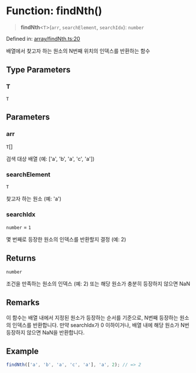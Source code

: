 # Function: findNth()

> **findNth**\<`T`\>(`arr`, `searchElement`, `searchIdx`): `number`

Defined in: [array/findNth.ts:20](https://github.com/modern-library-how/how.js/blob/249a8a317fb7b78797daf1e1a1c329e2704e099a/src/array/findNth.ts#L20)

배열에서 찾고자 하는 원소의 N번째 위치의 인덱스를 반환하는 함수

## Type Parameters

### T

`T`

## Parameters

### arr

`T`[]

검색 대상 배열 (예: ['a', 'b', 'a', 'c', 'a'])

### searchElement

`T`

찾고자 하는 원소 (예: 'a')

### searchIdx

`number` = `1`

몇 번째로 등장한 원소의 인덱스를 반환할지 결정 (예: 2)

## Returns

`number`

조건을 만족하는 원소의 인덱스 (예: 2) 또는 해당 원소가 충분히 등장하지 않으면 NaN

## Remarks

이 함수는 배열 내에서 지정된 원소가 등장하는 순서를 기준으로,
N번째 등장하는 원소의 인덱스를 반환합니다.
만약 searchIdx가 0 이하이거나, 배열 내에 해당 원소가 N번 등장하지 않으면 NaN을 반환합니다.

## Example

```ts
findNth(['a', 'b', 'a', 'c', 'a'], 'a', 2); // => 2
```
